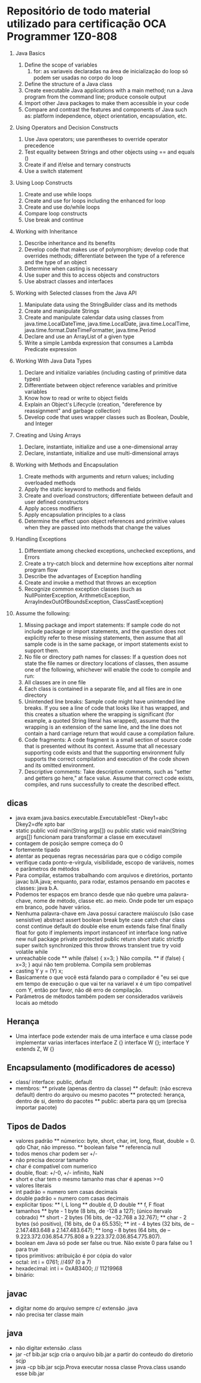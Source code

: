 # Repositório de todo material utilizado para certificação OCA Programmer 1Z0-808

1. Java Basics 
	1. Define the scope of variables 
		1. for: as variaveis declaradas na área de inicialização do loop só podem ser usadas no corpo do loop
	1. Define the structure of a Java class
	1. Create executable Java applications with a main method; run a Java program from the command line; produce console output
	1. Import other Java packages to make them accessible in your code
	1. Compare and contrast the features and components of Java such as: platform independence, object orientation, encapsulation, etc.

1. Using Operators and Decision Constructs 
	1. Use Java operators; use parentheses to override operator precedence
	1. Test equality between Strings and other objects using == and equals ()
	1. Create if and if/else and ternary constructs 
	1. Use a switch statement 

1. Using Loop Constructs 
	1. Create and use while loops
	1. Create and use for loops including the enhanced for loop
	1. Create and use do/while loops
	1. Compare loop constructs
	1. Use break and continue  

1. Working with Inheritance 
	1. Describe inheritance and its benefits
	1. Develop code that makes use of polymorphism; develop code that overrides methods;  differentiate between the type of a reference and the type of an object
	1. Determine when casting is necessary
	1. Use super and this to access objects and constructors
	1. Use abstract classes and interfaces

1. Working with Selected classes from the Java API 
	1. Manipulate data using the StringBuilder class and its methods
	1. Create and manipulate Strings
	1. Create and manipulate calendar data using classes from java.time.LocalDateTime,  java.time.LocalDate, java.time.LocalTime, java.time.format.DateTimeFormatter, java.time.Period
	1. Declare and use an ArrayList of a given type 
	1. Write a simple Lambda expression that consumes a Lambda Predicate expression

1. Working With Java Data Types 
	1. Declare and initialize variables (including casting of primitive data types)
	1. Differentiate between object reference variables and primitive variables
	1. Know how to read or write to object fields
	1. Explain an Object's Lifecycle (creation, "dereference by reassignment" and garbage collection)
	1. Develop code that uses wrapper classes such as Boolean, Double, and Integer  

1. Creating and Using Arrays 
	1. Declare, instantiate, initialize and use a one-dimensional array
	1. Declare, instantiate, initialize and use multi-dimensional arrays

1. Working with Methods and Encapsulation 
	1. Create methods with arguments and return values; including overloaded methods
	1. Apply the static keyword to methods and fields  
	1. Create and overload constructors; differentiate between default and user defined constructors
	1. Apply access modifiers
	1. Apply encapsulation principles to a class
	1. Determine the effect upon object references and primitive values when they are passed  into methods that change the values

1. Handling Exceptions 
	1. Differentiate among checked exceptions, unchecked exceptions, and Errors
	1. Create a try-catch block and determine how exceptions alter normal program flow
	1. Describe the advantages of Exception handling 
	1. Create and invoke a method that throws an exception
	1. Recognize common exception classes (such as NullPointerException, ArithmeticException, ArrayIndexOutOfBoundsException, ClassCastException)

1. Assume the following:
	1. Missing package and import statements: If sample code do not include package or import statements, and the question does not explicitly refer to these missing statements, then assume that all sample code is in the same package, or import statements exist to support them.
	1. No file or directory path names for classes: If a question does not state the file names or directory locations of classes, then assume one of the following, whichever will enable the code to compile and run:
	1. All classes are in one file
	1. Each class is contained in a separate file, and all files are in one directory
	1. Unintended line breaks: Sample code might have unintended line breaks. If you see a line of code that looks like it has wrapped, and this creates a situation where the wrapping is significant (for example, a quoted String literal has wrapped), assume that the wrapping is an extension of the same line, and the line does not contain a hard carriage return that would cause a compilation failure.
	1. Code fragments: A code fragment is a small section of source code that is presented without its context. Assume that all necessary supporting code exists and that the supporting environment fully supports the correct compilation and execution of the code shown and its omitted environment.
	1. Descriptive comments: Take descriptive comments, such as "setter and getters go here," at face value. Assume that correct code exists, compiles, and runs successfully to create the described effect.






## dicas
* java exam.java.basics.executable.ExecutableTest -Dkey1=abc Dkey2=dfe xpto bar
* static public void main(String args[]) ou public static void main(String args[]) funcionam para transformar a classe em executavel
* contagem de posição sempre começa do 0
* fortemente tipado
* atentar as pequenas regras necessárias para que o código compile
* verifique cada ponto-e-vírgula, visibilidade, escopo de variáveis, nomes e parâmetros de métodos
* Para compilar, estamos trabalhando com arquivos e diretórios, portanto javac b/A.java; enquanto, para rodar, estamos pensando em pacotes e classes: java b.A.
* Podemos ter espaços em branco desde que não quebre uma palavra-chave, nome de método, classe etc. ao meio. Onde pode ter um espaço em branco, pode haver vários.
* Nenhuma palavra-chave em Java possui caractere maiúsculo (são case sensistive)
abstract
assert
boolean
break
byte
case
catch
char
class
const
continue
default
do
double
else
enum
extends
false
final
finally
float
for
goto
if
implements
import
instanceof
int
interface
long
native
new
null
package
private
protected
public
return
short
static
strictfp
super
switch
synchronized
this
throw
throws
transient
true
try
void
volatile
while
* unreachable code
** while (false) { x=3; } Não compila. 
** if (false) { x=3; } aqui não tem problema. Compila sem problemas
* casting Y y = (Y) x; 
* Basicamente o que você está falando para o compilador é "eu sei que em tempo de execução o que vai ter na variavel x é um tipo compatível com Y, então por favor, não dê erro de compilação.
* Parâmetros de métodos também podem ser considerados variáveis locais ao método

## Herança
* Uma interface pode extender mais de uma interface e uma classe pode implementar varias interfaces
interface Z {}
interface W {};
interface Y extends Z, W {}

## Encapsulamento (modificadores de acesso)
* class/ interface: public, default
* membros: 
** private (apenas dentro da classe)
** default: (não escreva default) dentro do arquivo ou mesmo pacotes
** protected: herança, dentro de si, dentro do pacotes
** public: aberta para qq um (precisa importar pacote)



## Tipos de Dados
* valores padrão
** númerico:  byte, short, char, int, long, float, double = 0. qdo Char, não impresso.
** boolean false
** referencia null
* todos menos char podem ser +/-
* não precisa decorar tamanho
* char é compatível com numerico
* double, float: +/-0, +/- infinito, NaN
* short e char tem o mesmo tamanho mas char é apenas >=0
* valores literais
* int padrão = numero sem casas decimais
* double padrão = numero com casas decimais
* explicitar tipos:
** l, L long
** double d, D double 
** f, F float
* tamanhos
** byte - 1 byte (8 bits, de -128 a 127); (único itervalo cobrado)
** short - 2 bytes (16 bits, de –32.768 a 32.767);
** char - 2 bytes (só positivo), (16 bits, de 0 a 65.535);
** int - 4 bytes (32 bits, de –2.147.483.648 a 2.147.483.647);
** long - 8 bytes (64 bits, de –9.223.372.036.854.775.808 a 9.223.372.036.854.775.807).
* boolean em Java só pode ser false ou true. Não existe 0 para false ou 1 para true
* tipos primitivos: atribuição é por cópia do valor
* octal: int i = 0761; //497 (0 a 7)
* hexadecimal: int i = 0xAB3400; // 11219968
* binário:


## javac 
* digitar nome do arquivo sempre c/ extensão .java
* não precisa ter classe main
 






## java

* não digitar extensão .class
* jar -cf bib.jar scjp  cria o arquivo bib.jar a partir do conteudo do diretorio scjp
* java -cp bib.jar scjp.Prova executar nossa classe Prova.class usando esse bib.jar

